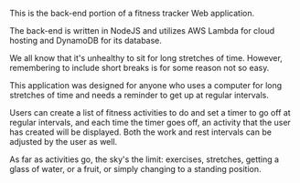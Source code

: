 This is the back-end portion of a fitness tracker Web application.

The back-end is written in NodeJS and utilizes AWS Lambda for cloud hosting and DynamoDB for its database.

We all know that it's unhealthy to sit for long stretches of time. However, remembering to include short breaks is for some reason not so easy.

This application was designed for anyone who uses a computer for long stretches of time and needs a reminder to get up at regular intervals.

Users can create a list of fitness activities to do and set a timer to go off at regular intervals, and each time the timer goes off, an activity that the user has created will be displayed. Both the work and rest intervals can be adjusted by the user as well. 

As far as activities go, the sky's the limit: exercises, stretches, getting a glass of water, or a fruit, or simply changing to a standing position.
